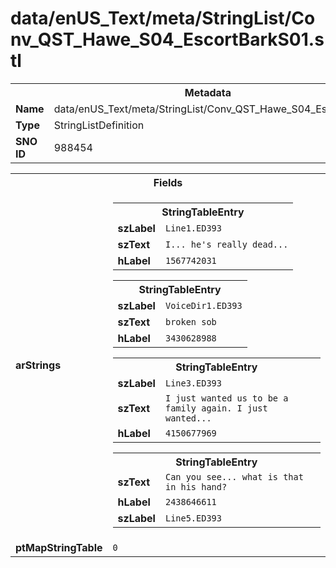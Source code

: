 <h1>data/enUS_Text/meta/StringList/Conv_QST_Hawe_S04_EscortBarkS01.stl</h1><table><tr><th colspan="100%">Metadata</th></tr><tr><td><b>Name</b></td><td>data/enUS_Text/meta/StringList/Conv_QST_Hawe_S04_EscortBarkS01.stl</td></tr><tr><td><b>Type</b></td><td>StringListDefinition</td></tr><tr><td><b>SNO ID</b></td><td>988454</td></tr></table>

<table><tr><th colspan="100%">Fields</th></tr><tr><td><b>arStrings</b></td><td><table><tr><th colspan="100%">StringTableEntry</th></tr><tr><td><b>szLabel</b></td><td><code>Line1.ED393</code></td></tr><tr><td><b>szText</b></td><td><code>I... he's really dead...</code></td></tr><tr><td><b>hLabel</b></td><td><code>1567742031</code></td></tr></table>


<table><tr><th colspan="100%">StringTableEntry</th></tr><tr><td><b>szLabel</b></td><td><code>VoiceDir1.ED393</code></td></tr><tr><td><b>szText</b></td><td><code>broken sob</code></td></tr><tr><td><b>hLabel</b></td><td><code>3430628988</code></td></tr></table>


<table><tr><th colspan="100%">StringTableEntry</th></tr><tr><td><b>szLabel</b></td><td><code>Line3.ED393</code></td></tr><tr><td><b>szText</b></td><td><code>I just wanted us to be a family again. I just wanted...</code></td></tr><tr><td><b>hLabel</b></td><td><code>4150677969</code></td></tr></table>


<table><tr><th colspan="100%">StringTableEntry</th></tr><tr><td><b>szText</b></td><td><code>Can you see... what is that in his hand?</code></td></tr><tr><td><b>hLabel</b></td><td><code>2438646611</code></td></tr><tr><td><b>szLabel</b></td><td><code>Line5.ED393</code></td></tr></table>


</td></tr><tr><td><b>ptMapStringTable</b></td><td><code>0</code></td></tr></table>

